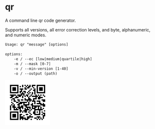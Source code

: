 # qr
A command line qr code generator.

Supports all versions, all error correction levels, and byte, alphanumeric, and numeric modes.

```
Usage: qr "message" [options]

options:
    -e / --ec [low|medium|quartile|high]
    -m / --mask [0-7]
    -v / --min-version [1-40]
    -o / --output (path)
```

![qr code containing the text "this qr code was generated using this project!"](./example.bmp)
